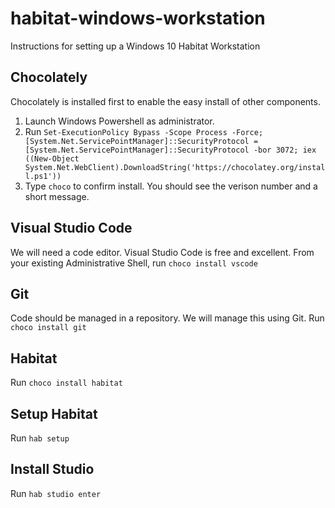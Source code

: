 # habitat-windows-workstation
Instructions for setting up a Windows 10 Habitat Workstation

## Chocolately
Chocolately is installed first to enable the easy install of other components.

1. Launch Windows Powershell as administrator.
2. Run `Set-ExecutionPolicy Bypass -Scope Process -Force; [System.Net.ServicePointManager]::SecurityProtocol = [System.Net.ServicePointManager]::SecurityProtocol -bor 3072; iex ((New-Object System.Net.WebClient).DownloadString('https://chocolatey.org/install.ps1'))`
3. Type `choco` to confirm install. You should see the verison number and a short message.

## Visual Studio Code
We will need a code editor. Visual Studio Code is free and excellent. From your existing Administrative Shell, run `choco install vscode`

## Git
Code should be managed in a repository. We will manage this using Git. Run `choco install git`

## Habitat
Run `choco install habitat`

## Setup Habitat
Run `hab setup`

## Install Studio
Run `hab studio enter`




